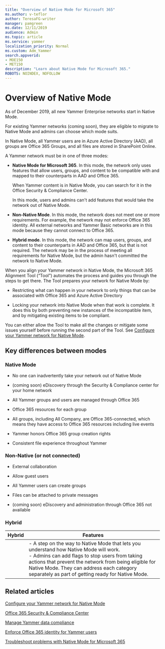 ```yaml
---
title: "Overview of Native Mode for Microsoft 365"
ms.author: v-teflor
author: TeresaFG-writer
manager: pamgreen
ms.date: 12/11/2019
audience: Admin
ms.topic: article
ms.service: yammer
localization_priority: Normal
ms.custom: Adm_Yammer
search.appverid: 
- MOE150
- MET150
description: "Learn about Native Mode for Microsoft 365."
ROBOTS: NOINDEX, NOFOLLOW
---
```


# Overview of Native Mode

As of December 2019, all new Yammer Enterprise networks start in Native Mode.

For existing Yammer networks (coming soon), they are eligible to migrate to Native Mode and admins can choose which mode suits.

In Native Mode, all Yammer users are in Azure Active Directory (AAD), all groups are Office 365 Groups, and all files are stored in SharePoint Online.

A Yammer network must be in one of three modes:

- **Native Mode for Microsoft 365**. In this mode, the network only uses features that allow users, groups, and content to be compatible with and mapped to their counterparts in AAD and Office 365.

  When Yammer content is in Native Mode, you can search for it in the Office Security & Compliance Center.
  
  In this mode, users and admins can't add features that would take the network out of Native Mode.

- **Non-Native Mode**. In this mode, the network does not meet one or more requirements. For example, the network may not enforce Office 365 identity. All external networks and Yammer Basic networks are in this mode because they cannot connect to Office 365.

- **Hybrid mode**. In this mode, the network can map users, groups, and content to their counterparts in AAD and Office 365, but that is not required. The network may be in the process of meeting all requirements for Native Mode, but the admin hasn't committed the network to Native Mode.

When you align your Yammer network in Native Mode, the Microsoft 365 Alignment Tool (“Tool”) automates the process and guides you through the steps to get there. The Tool prepares your network for Native Mode by:

- Restricting what can happen in your network to only things that can be associated with Office 365 and Azure Active Directory

- Locking your network into Native Mode when that work is complete. It does this by both preventing new instances of the incompatible item, and by mitigating existing items to be compliant.

 You can either allow the Tool to make all the changes or mitigate some issues yourself before running the second part of the Tool. See [Configure your Yammer network for Native Mode](native-mode.md).

## Key differences between modes

### Native Mode

- No one can inadvertently take your network out of Native Mode

- (coming soon) eDiscovery through the Security & Compliance center for your home network

- All Yammer groups and users are managed through Office 365

- Office 365 resources for each group

- All groups, including All Company, are Office 365-connected, which means they have access to Office 365 resources including live events

- Yammer honors Office 365 group creation rights

- Consistent file experience throughout Yammer

### Non-Native (or not connected)

- External collaboration

- Allow guest users

- All Yammer users can create groups

- Files can be attached to private messages

- (coming soon) eDiscovery and administration through Office 365 not available

### Hybrid

| Hybrid | Features                      |
| ------ | ----------------------------- |
|        | - A step on the way to Native Mode that lets you understand how Native Mode will work.</br>- Admins can add flags to stop users from taking actions that prevent the network from being eligible for Native Mode. They can address each category separately as part of getting ready for Native Mode.</br>|||

## Related articles

[Configure your Yammer network for Native Mode](native-mode.md)

[Office 365 Security & Compliance Center](https://go.microsoft.com/fwlink/?linkid=2111321)

[Manage Yammer data compliance](../manage-security-and-compliance/manage-data-compliance.md)

[Enforce Office 365 identity for Yammer users](enforce-office-365-identity.md)

[Troubleshoot problems with Native Mode for Microsoft 365](../troubleshoot-problems/troubleshoot-native-mode.md)
